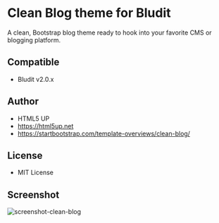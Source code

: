 # Clean Blog theme for Bludit
A clean, Bootstrap blog theme ready to hook into your favorite CMS or blogging platform.

## Compatible
- Bludit v2.0.x

## Author
- HTML5 UP
- https://html5up.net
- https://startbootstrap.com/template-overviews/clean-blog/

## License
- MIT License

## Screenshot
![screenshot-clean-blog](https://raw.githubusercontent.com/bludit-themes/clean-blog/master/screenshot.png)
